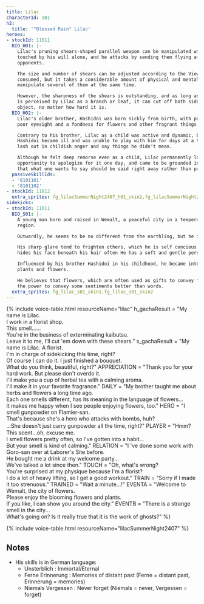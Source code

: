 ```yaml
---
title: Lilac
characterId: 101
h2:
  title: '"Blessed Rain" Lilac'
heroes:
- stockId: 11011
  BIO_H01: |-
    Lilac's pruning shears-shaped parallel weapon can be manipulated without being
    touched by his will alone, and he attacks by sending them flying after
    opponents.

    The size and number of shears can be adjusted according to the ViewPower
    consumed, but it takes a considerable amount of physical and mental strength to
    manipulate several of them at the same time.

    However, the sharpness of the shears is outstanding, and as long as the object
    is perceived by Lilac as a branch or leaf, it can cut off both sides of any
    object, no matter how hard it is.
  BIO_H02: |-
    Lilac's older brother, Hashidoi was born sickly from birth, with particularly
    poor eyesight and a fondness for flowers and other fragrant things.

    Contrary to his brother, Lilac as a child was active and dynamic, but when
    Hashidoi became ill and was unable to play with him for days at a time, he would
    lash out in childish anger and say things he didn't mean.

    Although he felt deep remorse even as a child, Lilac permanently lost the
    opportunity to apologize for it one day, and came to be grounded in the idea
    that what one wants to say should be said right away rather than put off.
  passiveSkillIds:
  - '8101101'
  - '8101102'
- stockId: 11012
  extra_sprites: fg_lilacSummerNight2407_h01_skin2,fg_lilacSummerNight2407_h01_skin3,fg_lilacSummerNight2407_h01_skin4,fg_lilacSummerNight2407_h01_skin5,fg_lilacSummerNight2407_h01_skin6,fg_lilacSummerNight2407_h01_skin7
sidekicks:
- stockId: 11011
  BIO_S01: |-
    A young man born and raised in Wemalt, a peaceful city in a temperate alien
    region.

    Outwardly, he seems to be no different from the earthling, but he is an alien.

    His sharp glare tend to frighten others, which he is self concious about, so he
    hides his face beneath his hair often He has a soft and gentle personality.

    Influenced by his brother Hashidoi in his childhood, he became interested in
    plants and flowers.

    He believes that flowers, which are often used as gifts to convey feelings, have
    the power to convey some sentiments better than words.
  extra_sprites: fg_lilac_s01_skin1,fg_lilac_s01_skin2
---
```


{% include voice-table.html resourceName="lilac"
h_gachaResult = "My name is Lilac.<br>I work in a florist shop.<br>This smell......<br>You're in the business of exterminating kaibutsu.<br>Leave it to me, I'll cut 'em down with these shears."
s_gachaResult = "My name is Lilac. A florist.<br>I'm in charge of sidekicking this time, right?<br>Of course I can do it. I just finished a bouquet.<br>What do you think, beautiful, right?"
APPRECIATION = "Thank you for your hard work. But please don't overdo it.<br>I'll make you a cup of herbal tea with a calming aroma.<br>I'll make it in your favorite fragrance."
DAILY = "My brother taught me about herbs and flowers a long time ago.<br>Each one smells different, has its meaning in the language of flowers...<br>It makes me happy when I see people enjoying flowers, too."
HERO = "I smell gunpowder on Flamier-san.<br>That's because she's a hero who attacks with bombs, huh?<br>...She doesn't just carry gunpowder all the time, right?"
PLAYER = "Hmm?　This scent...oh, excuse me.<br>I smell flowers pretty often, so I've gotten into a habit...<br>But your smell is kind of calming."
RELATION = "I 've done some work with Goro-san over at Laborer's Site before.<br>He bought me a drink at my welcome party...<br>We've talked a lot since then."
TOUCH = "Oh, what's wrong?<br>You're surprised at my physique because I'm a florist?<br>I do a lot of heavy lifting, so I get a good workout."
TRAIN = "Sorry if I made it too strenuous."
TRAINED = "Wait a minute...!"
EVENTA = "Welcome to Wemalt, the city of flowers.<br>Please enjoy the blooming flowers and plants.<br>If you like, I can show you around the city."
EVENTB = "There is a strange smell in the city...<br>What's going on? Is it really true that it is the work of ghosts?"
%}

{% include voice-table.html resourceName="lilacSummerNight2407"
%}

## Notes

- His skills is in German language:
  - Unsterblich : Immortal/Eternal
  - Ferne Erinnerung : Memories of distant past (Ferne = distant past, Erinnerung = memories)
  - Niemals Vergessen : Never forget (Niemals = never, Vergessen = forget)
